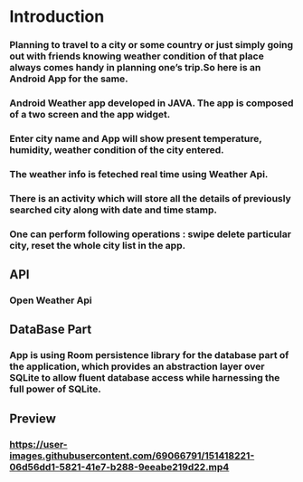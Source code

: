 # Introduction
<h3> Planning to travel to a city or some country or just simply going out with friends knowing weather condition of that place always comes handy in planning one’s trip.So here is an Android App for the same.
<h3> Android Weather app developed in JAVA. The app is composed of a two screen and the app widget.
<h3> Enter city name and App will show present temperature, humidity, weather condition of the city entered.
<h3> The weather info is feteched real time using Weather Api.
<h3> There is an activity which will store all the details of previously searched city along with date and time stamp.
<h3> One can perform following operations : swipe delete particular city, reset the whole city list in the app.</h3>
<h2> API </h2>
<h3> Open Weather Api </h3>
<h2> DataBase Part </h2>
<h3> App is using Room persistence library for the database part of the application, which provides an abstraction layer over SQLite to allow fluent database access while harnessing the full power of SQLite.
<h2> Preview <h3>


https://user-images.githubusercontent.com/69066791/151418221-06d56dd1-5821-41e7-b288-9eeabe219d22.mp4


